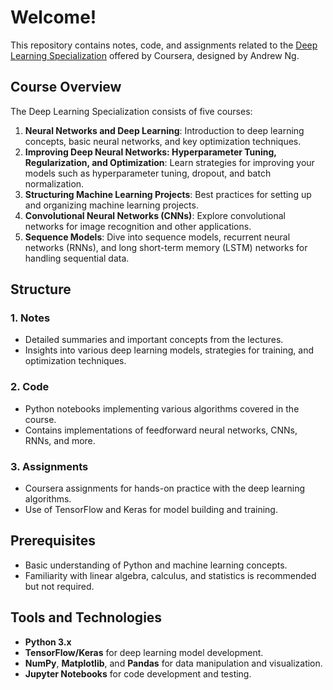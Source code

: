 
# Welcome! 
This repository contains notes, code, and assignments related to the [Deep Learning Specialization](https://www.coursera.org/specializations/deep-learning) offered by Coursera, designed by Andrew Ng.

## Course Overview

The Deep Learning Specialization consists of five courses:

1. **Neural Networks and Deep Learning**: Introduction to deep learning concepts, basic neural networks, and key optimization techniques.
2. **Improving Deep Neural Networks: Hyperparameter Tuning, Regularization, and Optimization**: Learn strategies for improving your models such as hyperparameter tuning, dropout, and batch normalization.
3. **Structuring Machine Learning Projects**: Best practices for setting up and organizing machine learning projects.
4. **Convolutional Neural Networks (CNNs)**: Explore convolutional networks for image recognition and other applications.
5. **Sequence Models**: Dive into sequence models, recurrent neural networks (RNNs), and long short-term memory (LSTM) networks for handling sequential data.

## Structure

### 1. **Notes**
   - Detailed summaries and important concepts from the lectures.
   - Insights into various deep learning models, strategies for training, and optimization techniques.

### 2. **Code**
   - Python notebooks implementing various algorithms covered in the course.
   - Contains implementations of feedforward neural networks, CNNs, RNNs, and more.

### 3. **Assignments**
   - Coursera assignments for hands-on practice with the deep learning algorithms.
   - Use of TensorFlow and Keras for model building and training.

## Prerequisites

- Basic understanding of Python and machine learning concepts.
- Familiarity with linear algebra, calculus, and statistics is recommended but not required.

## Tools and Technologies

- **Python 3.x**
- **TensorFlow/Keras** for deep learning model development.
- **NumPy**, **Matplotlib**, and **Pandas** for data manipulation and visualization.
- **Jupyter Notebooks** for code development and testing.

